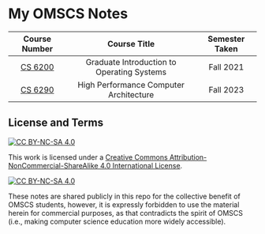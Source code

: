 # My OMSCS Notes

| Course Number | Course Title | Semester Taken |
| :--: | :--:| :--: |
| [CS 6200](/cs-6200) | Graduate Introduction to Operating Systems | Fall 2021 |
| [CS 6290](/cs-6290) | High Performance Computer Architecture | Fall 2023 |

## License and Terms

[![CC BY-NC-SA 4.0][cc-by-nc-sa-shield]][cc-by-nc-sa]

This work is licensed under a
[Creative Commons Attribution-NonCommercial-ShareAlike 4.0 International License][cc-by-nc-sa].

[![CC BY-NC-SA 4.0][cc-by-nc-sa-image]][cc-by-nc-sa]

[cc-by-nc-sa]: http://creativecommons.org/licenses/by-nc-sa/4.0/
[cc-by-nc-sa-image]: https://licensebuttons.net/l/by-nc-sa/4.0/88x31.png
[cc-by-nc-sa-shield]: https://img.shields.io/badge/License-CC%20BY--NC--SA%204.0-lightgrey.svg

These notes are shared publicly in this repo for the collective benefit of OMSCS students, however, it is expressly forbidden to use the material herein for commercial purposes, as that contradicts the spirit of OMSCS (i.e., making computer science education more widely accessible).
